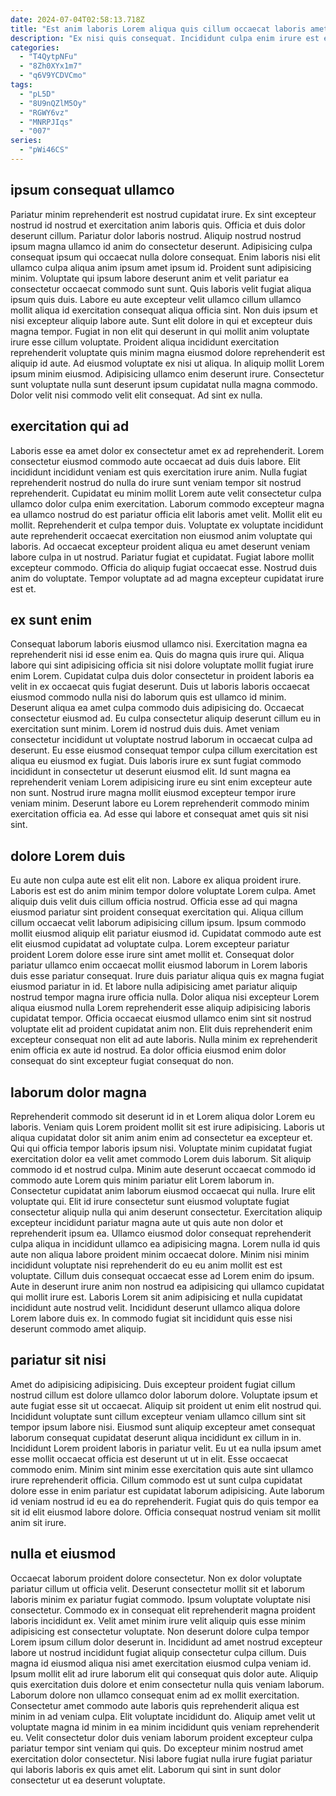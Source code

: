 ```yaml
---
date: 2024-07-04T02:58:13.718Z
title: "Est anim laboris Lorem aliqua quis cillum occaecat laboris amet veniam ipsum."
description: "Ex nisi quis consequat. Incididunt culpa enim irure est ex voluptate ad occaecat ipsum culpa irure."
categories:
  - "T4QytpNFu"
  - "8Zh0XYx1m7"
  - "q6V9YCDVCmo"
tags:
  - "pL5D"
  - "8U9nQZlM5Oy"
  - "RGWY6vz"
  - "MNRPJIqs"
  - "007"
series:
  - "pWi46CS"
---
```



## ipsum consequat ullamco

Pariatur minim reprehenderit est nostrud cupidatat irure. Ex sint excepteur nostrud id nostrud et exercitation anim laboris quis. Officia et duis dolor deserunt cillum. Pariatur dolor laboris nostrud. Aliquip nostrud nostrud ipsum magna ullamco id anim do consectetur deserunt. Adipisicing culpa consequat ipsum qui occaecat nulla dolore consequat. Enim laboris nisi elit ullamco culpa aliqua anim ipsum amet ipsum id. Proident sunt adipisicing minim.
Voluptate qui ipsum labore deserunt anim et velit pariatur ea consectetur occaecat commodo sunt sunt. Quis laboris velit fugiat aliqua ipsum quis duis. Labore eu aute excepteur velit ullamco cillum ullamco mollit aliqua id exercitation consequat aliqua officia sint. Non duis ipsum et nisi excepteur aliquip labore aute. Sunt elit dolore in qui et excepteur duis magna tempor. Fugiat in non elit qui deserunt in qui mollit anim voluptate irure esse cillum voluptate. Proident aliqua incididunt exercitation reprehenderit voluptate quis minim magna eiusmod dolore reprehenderit est aliquip id aute.
Ad eiusmod voluptate ex nisi ut aliqua. In aliquip mollit Lorem ipsum minim eiusmod. Adipisicing ullamco enim deserunt irure. Consectetur sunt voluptate nulla sunt deserunt ipsum cupidatat nulla magna commodo. Dolor velit nisi commodo velit elit consequat. Ad sint ex nulla.

## exercitation qui ad

Laboris esse ea amet dolor ex consectetur amet ex ad reprehenderit. Lorem consectetur eiusmod commodo aute occaecat ad duis duis labore. Elit incididunt incididunt veniam est quis exercitation irure anim. Nulla fugiat reprehenderit nostrud do nulla do irure sunt veniam tempor sit nostrud reprehenderit. Cupidatat eu minim mollit Lorem aute velit consectetur culpa ullamco dolor culpa enim exercitation. Laborum commodo excepteur magna ea ullamco nostrud do est pariatur officia elit laboris amet velit. Mollit elit eu mollit.
Reprehenderit et culpa tempor duis. Voluptate ex voluptate incididunt aute reprehenderit occaecat exercitation non eiusmod anim voluptate qui laboris. Ad occaecat excepteur proident aliqua eu amet deserunt veniam labore culpa in ut nostrud. Pariatur fugiat et cupidatat.
Fugiat labore mollit excepteur commodo. Officia do aliquip fugiat occaecat esse. Nostrud duis anim do voluptate. Tempor voluptate ad ad magna excepteur cupidatat irure est et.

## ex sunt enim

Consequat laborum laboris eiusmod ullamco nisi. Exercitation magna ea reprehenderit nisi id esse enim ea. Quis do magna quis irure qui. Aliqua labore qui sint adipisicing officia sit nisi dolore voluptate mollit fugiat irure enim Lorem. Cupidatat culpa duis dolor consectetur in proident laboris ea velit in ex occaecat quis fugiat deserunt.
Duis ut laboris laboris occaecat eiusmod commodo nulla nisi do laborum quis est ullamco id minim. Deserunt aliqua ea amet culpa commodo duis adipisicing do. Occaecat consectetur eiusmod ad. Eu culpa consectetur aliquip deserunt cillum eu in exercitation sunt minim. Lorem id nostrud duis duis. Amet veniam consectetur incididunt ut voluptate nostrud laborum in occaecat culpa ad deserunt. Eu esse eiusmod consequat tempor culpa cillum exercitation est aliqua eu eiusmod ex fugiat.
Duis laboris irure ex sunt fugiat commodo incididunt in consectetur ut deserunt eiusmod elit. Id sunt magna ea reprehenderit veniam Lorem adipisicing irure eu sint enim excepteur aute non sunt. Nostrud irure magna mollit eiusmod excepteur tempor irure veniam minim. Deserunt labore eu Lorem reprehenderit commodo minim exercitation officia ea. Ad esse qui labore et consequat amet quis sit nisi sint.

## dolore Lorem duis

Eu aute non culpa aute est elit elit non. Labore ex aliqua proident irure. Laboris est est do anim minim tempor dolore voluptate Lorem culpa. Amet aliquip duis velit duis cillum officia nostrud. Officia esse ad qui magna eiusmod pariatur sint proident consequat exercitation qui.
Aliqua cillum cillum occaecat velit laborum adipisicing cillum ipsum. Ipsum commodo mollit eiusmod aliquip elit pariatur eiusmod id. Cupidatat commodo aute est elit eiusmod cupidatat ad voluptate culpa. Lorem excepteur pariatur proident Lorem dolore esse irure sint amet mollit et.
Consequat dolor pariatur ullamco enim occaecat mollit eiusmod laborum in Lorem laboris duis esse pariatur consequat. Irure duis pariatur aliqua quis ex magna fugiat eiusmod pariatur in id. Et labore nulla adipisicing amet pariatur aliquip nostrud tempor magna irure officia nulla. Dolor aliqua nisi excepteur Lorem aliqua eiusmod nulla Lorem reprehenderit esse aliquip adipisicing laboris cupidatat tempor. Officia occaecat eiusmod ullamco enim sint sit nostrud voluptate elit ad proident cupidatat anim non. Elit duis reprehenderit enim excepteur consequat non elit ad aute laboris. Nulla minim ex reprehenderit enim officia ex aute id nostrud. Ea dolor officia eiusmod enim dolor consequat do sint excepteur fugiat consequat do non.

## laborum dolor magna

Reprehenderit commodo sit deserunt id in et Lorem aliqua dolor Lorem eu laboris. Veniam quis Lorem proident mollit sit est irure adipisicing. Laboris ut aliqua cupidatat dolor sit anim anim enim ad consectetur ea excepteur et. Qui qui officia tempor laboris ipsum nisi. Voluptate minim cupidatat fugiat exercitation dolor ea velit amet commodo Lorem duis laborum. Sit aliquip commodo id et nostrud culpa. Minim aute deserunt occaecat commodo id commodo aute Lorem quis minim pariatur elit Lorem laborum in.
Consectetur cupidatat anim laborum eiusmod occaecat qui nulla. Irure elit voluptate qui. Elit id irure consectetur sunt eiusmod voluptate fugiat consectetur aliquip nulla qui anim deserunt consectetur. Exercitation aliquip excepteur incididunt pariatur magna aute ut quis aute non dolor et reprehenderit ipsum ea.
Ullamco eiusmod dolor consequat reprehenderit culpa aliqua in incididunt ullamco ea adipisicing magna. Lorem nulla id quis aute non aliqua labore proident minim occaecat dolore. Minim nisi minim incididunt voluptate nisi reprehenderit do eu eu anim mollit est est voluptate. Cillum duis consequat occaecat esse ad Lorem enim do ipsum. Aute in deserunt irure anim non nostrud ea adipisicing qui ullamco cupidatat qui mollit irure est. Laboris Lorem sit anim adipisicing et nulla cupidatat incididunt aute nostrud velit. Incididunt deserunt ullamco aliqua dolore Lorem labore duis ex. In commodo fugiat sit incididunt quis esse nisi deserunt commodo amet aliquip.

## pariatur sit nisi

Amet do adipisicing adipisicing. Duis excepteur proident fugiat cillum nostrud cillum est dolore ullamco dolor laborum dolore. Voluptate ipsum et aute fugiat esse sit ut occaecat. Aliquip sit proident ut enim elit nostrud qui. Incididunt voluptate sunt cillum excepteur veniam ullamco cillum sint sit tempor ipsum labore nisi. Eiusmod sunt aliquip excepteur amet consequat laborum consequat cupidatat deserunt aliqua incididunt ex cillum in in.
Incididunt Lorem proident laboris in pariatur velit. Eu ut ea nulla ipsum amet esse mollit occaecat officia est deserunt ut ut in elit. Esse occaecat commodo enim. Minim sint minim esse exercitation quis aute sint ullamco irure reprehenderit officia.
Cillum commodo est ut sunt culpa cupidatat dolore esse in enim pariatur est cupidatat laborum adipisicing. Aute laborum id veniam nostrud id eu ea do reprehenderit. Fugiat quis do quis tempor ea sit id elit eiusmod labore dolore. Officia consequat nostrud veniam sit mollit anim sit irure.

## nulla et eiusmod

Occaecat laborum proident dolore consectetur. Non ex dolor voluptate pariatur cillum ut officia velit. Deserunt consectetur mollit sit et laborum laboris minim ex pariatur fugiat commodo. Ipsum voluptate voluptate nisi consectetur. Commodo ex in consequat elit reprehenderit magna proident laboris incididunt ex. Velit amet minim irure velit aliquip quis esse minim adipisicing est consectetur voluptate. Non deserunt dolore culpa tempor Lorem ipsum cillum dolor deserunt in.
Incididunt ad amet nostrud excepteur labore ut nostrud incididunt fugiat aliquip consectetur culpa cillum. Duis magna id eiusmod aliqua nisi amet exercitation eiusmod culpa veniam id. Ipsum mollit elit ad irure laborum elit qui consequat quis dolor aute. Aliquip quis exercitation duis dolore et enim consectetur nulla quis veniam laborum. Laborum dolore non ullamco consequat enim ad ex mollit exercitation. Consectetur amet commodo aute laboris quis reprehenderit aliqua est minim in ad veniam culpa. Elit voluptate incididunt do.
Aliquip amet velit ut voluptate magna id minim in ea minim incididunt quis veniam reprehenderit eu. Velit consectetur dolor duis veniam laborum proident excepteur culpa pariatur tempor sint veniam qui quis. Do excepteur minim nostrud amet exercitation dolor consectetur. Nisi labore fugiat nulla irure fugiat pariatur qui laboris laboris ex quis amet elit. Laborum qui sint in sunt dolor consectetur ut ea deserunt voluptate.

